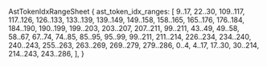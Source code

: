 AstTokenIdxRangeSheet {
    ast_token_idx_ranges: [
        9..17,
        22..30,
        109..117,
        117..126,
        126..133,
        133..139,
        139..149,
        149..158,
        158..165,
        165..176,
        176..184,
        184..190,
        190..199,
        199..203,
        203..207,
        207..211,
        99..211,
        43..49,
        49..58,
        58..67,
        67..74,
        74..85,
        85..95,
        95..99,
        99..211,
        211..214,
        226..234,
        234..240,
        240..243,
        255..263,
        263..269,
        269..279,
        279..286,
        0..4,
        4..17,
        17..30,
        30..214,
        214..243,
        243..286,
    ],
}